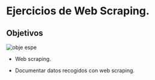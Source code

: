 # Ejercicios de Web Scraping.

## Objetivos

![obje espe](https://user-images.githubusercontent.com/122302639/229625321-0c4ad243-18d5-448b-b0a8-ba489cbc0a90.jpg)

* Web scraping.

* Documentar datos recogidos con web scraping.


